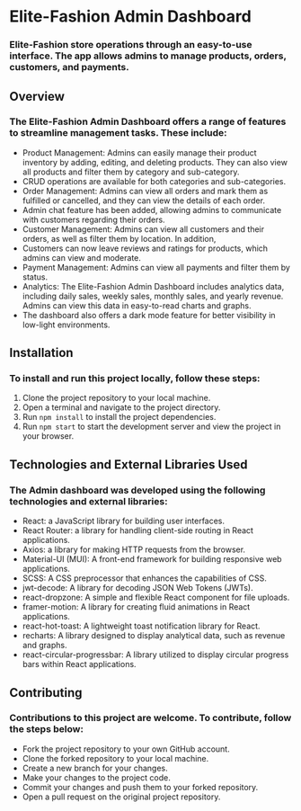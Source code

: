 # Elite-Fashion Admin Dashboard

###  Elite-Fashion store operations through an easy-to-use interface. The app allows admins to manage products, orders, customers, and payments.

## Overview

### The Elite-Fashion Admin Dashboard offers a range of features to streamline management tasks. These include:

- Product Management: Admins can easily manage their product inventory by adding, editing, and deleting products. They can also view all products and filter them by category and sub-category.
-  CRUD operations are available for both categories and sub-categories.
- Order Management: Admins can view all orders and mark them as fulfilled or cancelled, and they can view the details of each order.
- Admin chat feature has been added, allowing admins to communicate with customers regarding their orders.
- Customer Management: Admins can view all customers and their orders, as well as filter them by location. In addition, 
- Customers can now leave reviews and ratings for products, which admins can view and moderate.
- Payment Management: Admins can view all payments and filter them by status.
- Analytics: The Elite-Fashion Admin Dashboard includes analytics data, including daily sales, weekly sales, monthly sales, and yearly revenue. Admins can view this data in easy-to-read charts and graphs.
- The dashboard also offers a dark mode feature for better visibility in low-light environments.

## Installation

### To install and run this project locally, follow these steps:

1. Clone the project repository to your local machine.
2. Open a terminal and navigate to the project directory.
3. Run `npm install` to install the project dependencies.
4. Run `npm start` to start the development server and view the project in your browser.

## Technologies and External Libraries Used

### The Admin dashboard was developed using the following technologies and external libraries:

- React: a JavaScript library for building user interfaces.
- React Router: a library for handling client-side routing in React applications.
- Axios: a library for making HTTP requests from the browser.
- Material-UI (MUI): A front-end framework for building responsive web applications.
- SCSS: A CSS preprocessor that enhances the capabilities of CSS.
- jwt-decode: A library for decoding JSON Web Tokens (JWTs).
- react-dropzone: A simple and flexible React component for file uploads.
- framer-motion: A library for creating fluid animations in React applications.
- react-hot-toast: A lightweight toast notification library for React.
- recharts: A library designed to display analytical data, such as revenue and graphs.
- react-circular-progressbar:  A library utilized to display circular progress bars within React applications.


## Contributing

### Contributions to this project are welcome. To contribute, follow the steps below:
- Fork the project repository to your own GitHub account.
- Clone the forked repository to your local machine.
- Create a new branch for your changes.
- Make your changes to the project code.
- Commit your changes and push them to your forked repository.
- Open a pull request on the original project repository. 
